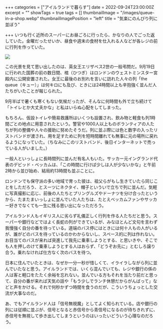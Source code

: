 +++
categories = ["アイルランドで暮らす"]
date = 2022-09-24T23:00:00Z
excerpt = ""
showTags = true
tags = []
thumbnailImage = "/images/queue-in-a-shop.webp"
thumbnailImagePosition = "left"
title = "気楽にのんびり列に並ぼう"

+++
いつも行く近所のスーパーにお昼ごろに行ったら、かなりの人でごった返していた。金曜だったせいか、昼食や週末の食材を仕入れる人などが各レジの前に行列を作っていた。

![](/images/queue-in-a-shop.webp)

この光景を見て思い出したのは、英女王エリザベス2世の一般弔問だ。9月19日に行われた国葬の前の数日間、棺（ひつぎ）はロンドンのウェストミンスター宮殿内に公開安置された。女王に最後のお別れを言いに訪れた人々の列「the queue（キュー）」は何キロにも及び、ときには24時間以上も辛抱強く並んだ人たちがいたことが報じられた。

9月半ばで暑くも寒くもない気候だったが、そんなに何時間も外で立ち続けて「トイレとか大丈夫かな」と私はいらぬ心配をしてしまった。

もちろん、仮設トイレや簡易救護所はいくつも設置され、飲み物と軽食も列1時間ごとの地点に用意されたという。警官や1000人以上ものボランティアの人たちが列の整備や人々の援助に努めたそうだ。列に並ぶ際には色と数字の入ったリストバンドが渡され、用を足すために列を短時間離れても無事に元の場所に戻れるようになっていた。（ちなみにこのリストバンド、後日インターネットで売っている人がいました。）

一般人といっしょに長時間列に並んだ有名人もいた。サッカー元イングランド代表のデビッド・ベッカムは、「この時間に行けば少しは人が少ないかな」と午前2時から並び始め、結局約13時間も並ぶことに。

ロンドンでも保守派の多い地域で育った彼は、祖父らがもし生きていたら同じことをしただろう、とスーツにネクタイ、帽子といういで立ちで列に並んだ。気軽に写真撮影に応じ、前後の人たちとプリングルズやドーナツを分け合ったというから、たまたまいっしょに並んでいた人たちは、たとえベッカムファンやサッカー好きでなくても一生に残る思い出になっただろう。

アイルランド人もイギリス人に劣らず礼儀正しく行列を作る人たちだと思う。スーパーや銀行などではよく長蛇の列ができているが、みなほとんど文句を言わず我慢強く自分の番を待っている。道端のバス停にはときには何十人もの人がいるが、誰がどのバスを待っているのかわからないし、スペース的に列は作れない。お目当てのバスが来れば突進して我先に乗車しようとする、と思いきや、そこでも人を押しのけて乗車しようとする人はおらず、「どうぞお先に」とむしろ譲り合う。乗れなければ仕方なく次のバスを待つ。

日本に住んでいたときは、なぜか一分一秒が惜しくて、イライラしながら列に並んでいたなと思う。アイルランドでは、いくら混んでいても、レジや銀行の係の人は客と軽口をたたく余裕を忘れない。並んでいる方もそれを当たり前だと思って、自分の番が来れば天気の話や「もう少しでランチ休憩だからがんばって」などと声をかける。それで何秒かずつ時間を食うのだが、こういうちょっとした交流が大事なのだ。

あ、でもアイルランド人は「信号無視魔」としてよく知られている。店や銀行の列には従順に並ぶが、信号となると赤信号から青信号になるのが待ちきれずに、赤信号を無視して歩き出してしまうというのはいったいどういう心理なのだろう。